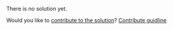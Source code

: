 
There is no solution yet.

Would you like to [contribute to the solution](https://github.com/BFEdev/BFE.dev-solutions/blob/main/quiz/primitive_en.md)? [Contribute guidline](https://github.com/BFEdev/BFE.dev-solutions#how-to-contribute)
